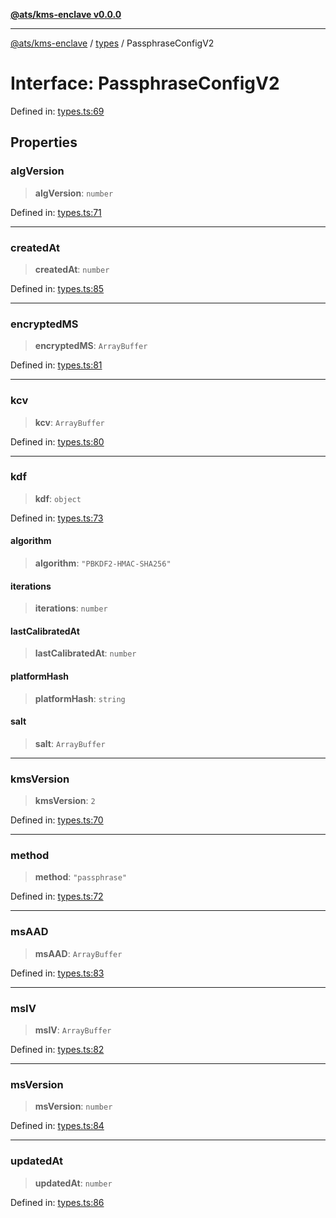 [**@ats/kms-enclave v0.0.0**](../../README.md)

***

[@ats/kms-enclave](../../README.md) / [types](../README.md) / PassphraseConfigV2

# Interface: PassphraseConfigV2

Defined in: [types.ts:69](https://github.com/your-org/ats-kms/blob/main/src/v2/types.ts#L69)

## Properties

### algVersion

> **algVersion**: `number`

Defined in: [types.ts:71](https://github.com/your-org/ats-kms/blob/main/src/v2/types.ts#L71)

***

### createdAt

> **createdAt**: `number`

Defined in: [types.ts:85](https://github.com/your-org/ats-kms/blob/main/src/v2/types.ts#L85)

***

### encryptedMS

> **encryptedMS**: `ArrayBuffer`

Defined in: [types.ts:81](https://github.com/your-org/ats-kms/blob/main/src/v2/types.ts#L81)

***

### kcv

> **kcv**: `ArrayBuffer`

Defined in: [types.ts:80](https://github.com/your-org/ats-kms/blob/main/src/v2/types.ts#L80)

***

### kdf

> **kdf**: `object`

Defined in: [types.ts:73](https://github.com/your-org/ats-kms/blob/main/src/v2/types.ts#L73)

#### algorithm

> **algorithm**: `"PBKDF2-HMAC-SHA256"`

#### iterations

> **iterations**: `number`

#### lastCalibratedAt

> **lastCalibratedAt**: `number`

#### platformHash

> **platformHash**: `string`

#### salt

> **salt**: `ArrayBuffer`

***

### kmsVersion

> **kmsVersion**: `2`

Defined in: [types.ts:70](https://github.com/your-org/ats-kms/blob/main/src/v2/types.ts#L70)

***

### method

> **method**: `"passphrase"`

Defined in: [types.ts:72](https://github.com/your-org/ats-kms/blob/main/src/v2/types.ts#L72)

***

### msAAD

> **msAAD**: `ArrayBuffer`

Defined in: [types.ts:83](https://github.com/your-org/ats-kms/blob/main/src/v2/types.ts#L83)

***

### msIV

> **msIV**: `ArrayBuffer`

Defined in: [types.ts:82](https://github.com/your-org/ats-kms/blob/main/src/v2/types.ts#L82)

***

### msVersion

> **msVersion**: `number`

Defined in: [types.ts:84](https://github.com/your-org/ats-kms/blob/main/src/v2/types.ts#L84)

***

### updatedAt

> **updatedAt**: `number`

Defined in: [types.ts:86](https://github.com/your-org/ats-kms/blob/main/src/v2/types.ts#L86)
